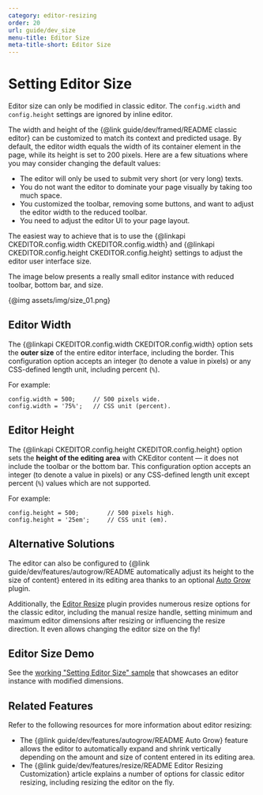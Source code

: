 ```yaml
---
category: editor-resizing
order: 20
url: guide/dev_size
menu-title: Editor Size
meta-title-short: Editor Size
---
```

<!--
Copyright (c) 2003-2018, CKSource - Frederico Knabben. All rights reserved.
For licensing, see LICENSE.md.
-->

# Setting Editor Size

<info-box info="">
 Editor size can only be modified in classic editor. The <code>config.width</code> and <code>config.height</code> settings are ignored by inline editor.
</info-box>

The width and height of the {@link guide/dev/framed/README classic editor} can be customized to match its context and predicted usage. By default, the editor width equals the width of its container element in the page, while its height is set to 200 pixels. Here are a few situations where you may consider changing the default values:

* The editor will only be used to submit very short (or very long) texts.
* You do not want the editor to dominate your page visually by taking too much space.
* You customized the toolbar, removing some buttons, and want to adjust the editor width to the reduced toolbar.
* You need to adjust the editor UI to your page layout.

The easiest way to achieve that is to use the {@linkapi CKEDITOR.config.width CKEDITOR.config.width} and {@linkapi CKEDITOR.config.height CKEDITOR.config.height} settings to adjust the editor user interface size.

The image below presents a really small editor instance with reduced toolbar, bottom bar, and size.

{@img assets/img/size_01.png}

## Editor Width

The {@linkapi CKEDITOR.config.width CKEDITOR.config.width} option sets the **outer size** of the entire editor interface, including the border. This configuration option accepts an integer (to denote a value in pixels) or any CSS-defined length unit, including percent (`%`).

For example:

	config.width = 500;     // 500 pixels wide.
	config.width = '75%';   // CSS unit (percent).

## Editor Height

The {@linkapi CKEDITOR.config.height CKEDITOR.config.height} option sets the **height of the editing area** with CKEditor content &mdash; it does not include the toolbar or the bottom bar. This configuration option accepts an integer (to denote a value in pixels) or any CSS-defined length unit except percent (`%`) values which are not supported.

For example:

	config.height = 500;        // 500 pixels high.
	config.height = '25em';     // CSS unit (em).

## Alternative Solutions

The editor can also be configured to {@link guide/dev/features/autogrow/README automatically adjust its height to the size of content} entered in its editing area thanks to an optional [Auto Grow](https://ckeditor.com/cke4/addon/autogrow) plugin.

Additionally, the [Editor Resize](https://ckeditor.com/cke4/addon/resize) plugin provides numerous resize options for the classic editor, including the manual resize handle, setting minimum and maximum editor dimensions after resizing or influencing the resize direction. It even allows changing the editor size on the fly!

## Editor Size Demo

See the [working "Setting Editor Size" sample](https://sdk.ckeditor.com/samples/size.html) that showcases an editor instance with modified dimensions.

## Related Features

Refer to the following resources for more information about editor resizing:

* The {@link guide/dev/features/autogrow/README Auto Grow} feature allows the editor to automatically expand and shrink vertically depending on the amount and size of content entered in its editing area.
* The {@link guide/dev/features/resize/README Editor Resizing Customization} article explains a number of options for classic editor resizing, including resizing the editor on the fly.
